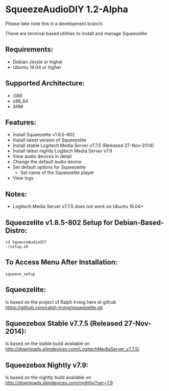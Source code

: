 SqueezeAudioDIY 1.2-Alpha
=========================
Please take note this is a development branch.

These are terminal based utilities to install and manage Squeezelite

Requirements:
-------------
- Debian Jessie or higher
- Ubuntu 14.04 or higher

Supported Architecture:
-----------------------
- i386
- x86_64
- ARM

Features:
---------
- Install Squeezelite v1.8.5-802
- Install latest version of Squeezelite
- Install stable Logitech Media Server v7.7.5 (Released 27-Nov-2014)
- Install latest nightly Logitech Media Server v7.9
- View audio devices in detail
- Change the default audio device
- Set default options for Squeezelite
  - Set name of the Squeezelite player
- View logs

Notes:
------
- Logitech Media Server v7.7.5 does not work on Ubuntu 16.04+

Squeezelite v1.8.5-802 Setup for Debian-Based-Distro:
-----------------------------------------------------
```shell
cd SqueezeAudioDIY
./setup.sh
```

To Access Menu After Installation:
----------------------------------
```shell
squeeze_setup
```

Squeezelite:
------------
Is based on the project of Ralph Irving here at github https://github.com/ralph-irving/squeezelite.git

Squeezebox Stable v7.7.5 (Released 27-Nov-2014):
-----------------------------------------------
Is based on the stable build available on http://downloads.slimdevices.com/LogitechMediaServer_v7.7.5/

Squeezebox Nightly v7.9:
------------------------
Is based on the nightly build available on http://downloads.slimdevices.com/nightly/?ver=7.9
